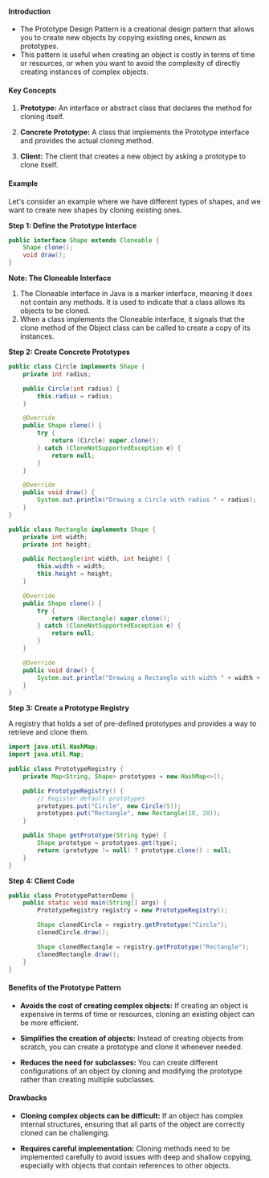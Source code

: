 
#### Introduction

* The Prototype Design Pattern is a creational design pattern that allows you to create new objects by copying existing ones, known as prototypes.
* This pattern is useful when creating an object is costly in terms of time or resources, or when you want to avoid the complexity of directly creating instances of complex objects.

#### Key Concepts

1. **Prototype:** An interface or abstract class that declares the method for cloning itself.

2. **Concrete Prototype:** A class that implements the Prototype interface and provides the actual cloning method.

3. **Client:** The client that creates a new object by asking a prototype to clone itself.

#### Example

Let's consider an example where we have different types of shapes, and we want to create new shapes by cloning existing ones.

**Step 1: Define the Prototype Interface**

```java
public interface Shape extends Cloneable {
    Shape clone();
    void draw();
}
```

**Note: The Cloneable Interface**

1. The Cloneable interface in Java is a marker interface, meaning it does not contain any methods. It is used to indicate that a class allows its objects to be cloned. 
2. When a class implements the Cloneable interface, it signals that the clone method of the Object class can be called to create a copy of its instances.

**Step 2: Create Concrete Prototypes**

```java
public class Circle implements Shape {
    private int radius;

    public Circle(int radius) {
        this.radius = radius;
    }

    @Override
    public Shape clone() {
        try {
            return (Circle) super.clone();
        } catch (CloneNotSupportedException e) {
            return null;
        }
    }

    @Override
    public void draw() {
        System.out.println("Drawing a Circle with radius " + radius);
    }
}

public class Rectangle implements Shape {
    private int width;
    private int height;

    public Rectangle(int width, int height) {
        this.width = width;
        this.height = height;
    }

    @Override
    public Shape clone() {
        try {
            return (Rectangle) super.clone();
        } catch (CloneNotSupportedException e) {
            return null;
        }
    }

    @Override
    public void draw() {
        System.out.println("Drawing a Rectangle with width " + width + " and height " + height);
    }
}
```

**Step 3: Create a Prototype Registry**

A registry that holds a set of pre-defined prototypes and provides a way to retrieve and clone them.

```java
import java.util.HashMap;
import java.util.Map;

public class PrototypeRegistry {
    private Map<String, Shape> prototypes = new HashMap<>();

    public PrototypeRegistry() {
        // Register default prototypes
        prototypes.put("Circle", new Circle(5));
        prototypes.put("Rectangle", new Rectangle(10, 20));
    }

    public Shape getPrototype(String type) {
        Shape prototype = prototypes.get(type);
        return (prototype != null) ? prototype.clone() : null;
    }
}
```

**Step 4: Client Code**

```java
public class PrototypePatternDemo {
    public static void main(String[] args) {
        PrototypeRegistry registry = new PrototypeRegistry();

        Shape clonedCircle = registry.getPrototype("Circle");
        clonedCircle.draw();

        Shape clonedRectangle = registry.getPrototype("Rectangle");
        clonedRectangle.draw();
    }
}
```

#### Benefits of the Prototype Pattern

- **Avoids the cost of creating complex objects:** If creating an object is expensive in terms of time or resources, cloning an existing object can be more efficient.

- **Simplifies the creation of objects:** Instead of creating objects from scratch, you can create a prototype and clone it whenever needed.

- **Reduces the need for subclasses:** You can create different configurations of an object by cloning and modifying the prototype rather than creating multiple subclasses.

#### Drawbacks

- **Cloning complex objects can be difficult:** If an object has complex internal structures, ensuring that all parts of the object are correctly cloned can be challenging.

- **Requires careful implementation:** Cloning methods need to be implemented carefully to avoid issues with deep and shallow copying, especially with objects that contain references to other objects.